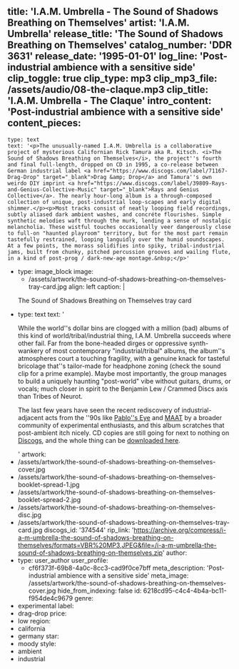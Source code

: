 title: 'I.A.M. Umbrella - The Sound of Shadows Breathing on Themselves'
artist: 'I.A.M. Umbrella'
release_title: 'The Sound of Shadows Breathing on Themselves'
catalog_number: 'DDR 3631'
release_date: '1995-01-01'
log_line: 'Post-industrial ambience with a sensitive side'
clip_toggle: true
clip_type: mp3
clip_mp3_file: /assets/audio/08-the-claque.mp3
clip_title: 'I.A.M. Umbrella - The Claque'
intro_content: 'Post-industrial ambience with a sensitive side'
content_pieces:
  -
    type: text
    text: '<p>The unusually-named I.A.M. Umbrella is a collaborative project of mysterious Californian Rick Tamura aka R. Kitsch. <i>The Sound of Shadows Breathing on Themselves</i>, the project''s fourth and final full-length, dropped on CD in 1995, a co-release between German industrial label <a href="https://www.discogs.com/label/71167-Drag-Drop" target="_blank">Drag &amp; Drop</a> and Tamura''s own weirdo DIY imprint <a href="https://www.discogs.com/label/39809-Rays-and-Genius-Collective-Music" target="_blank">Rays and Genius Collective</a>. The nearly hour-long album is a through-composed collection of unique, post-industrial loop-scapes and early digital shimmer.</p><p>Most tracks consist of neatly looping field recordings, subtly aliased dark ambient washes, and concréte flourishes. Simple synthetic melodies waft through the murk, lending a sense of nostalgic melancholia. These wistful touches occasionally veer dangerously close to full-on "haunted playroom" territory, but for the most part remain tastefully restrained, looping languidly over the humid soundscapes. At a few points, the morass solidifies into spiky, tribal-industrial jams, built from chunky, pitched percussion grooves and wailing flute, in a kind of post-prog / dark-new-age montage.&nbsp;</p>'
  -
    type: image_block
    image:
      - /assets/artwork/the-sound-of-shadows-breathing-on-themselves-tray-card.jpg
    align: left
    caption: |
      <p>The Sound of Shadows Breathing on Themselves tray card
      </p>
  -
    type: text
    text: '<p>While the world''s dollar bins are clogged with a million (bad) albums of this kind of world/tribal/industrial thing, I.A.M. Umbrella succeeds where other fail. Far from the bone-headed dirges or oppressive synth-wankery of most contemporary "industrial/tribal" albums, the album''s atmospheres court a touching fragility, with a genuine knack for tasteful bricolage that''s tailor-made for headphone zoning (check the sound clip for a prime example). Maybe most importantly, the group manages to build a uniquely haunting "post-world" vibe without guitars, drums, or vocals; much closer in spirit to the Benjamin Lew / Crammed Discs axis than Tribes of Neurot.&nbsp;</p><p>The last few years have seen the recent rediscovery of industrial-adjacent acts from the ''90s like <a href="https://www.discogs.com/artist/15428-Pablos-Eye" target="_blank">Pablo''s Eye</a> and <a href="https://www.discogs.com/artist/79244-MAAT" target="_blank">MAAT</a> by a broader community of experimental enthusiasts, and this album scratches that post-ambient itch nicely. CD copies are still going for next to nothing on <a href="https://www.discogs.com/sell/release/374544" target="_blank">Discogs</a>, and the whole thing can be <a href="https://archive.org/compress/i-a-m-umbrella-the-sound-of-shadows-breathing-on-themselves/formats=VBR%20MP3,JPEG&amp;file=/i-a-m-umbrella-the-sound-of-shadows-breathing-on-themselves.zip" target="_blank">downloaded here</a>.&nbsp;</p>'
artwork:
  - /assets/artwork/the-sound-of-shadows-breathing-on-themselves-cover.jpg
  - /assets/artwork/the-sound-of-shadows-breathing-on-themselves-booklet-spread-1.jpg
  - /assets/artwork/the-sound-of-shadows-breathing-on-themselves-booklet-spread-2.jpg
  - /assets/artwork/the-sound-of-shadows-breathing-on-themselves-disc.jpg
  - /assets/artwork/the-sound-of-shadows-breathing-on-themselves-tray-card.jpg
discogs_id: '374544'
rip_link: 'https://archive.org/compress/i-a-m-umbrella-the-sound-of-shadows-breathing-on-themselves/formats=VBR%20MP3,JPEG&file=/i-a-m-umbrella-the-sound-of-shadows-breathing-on-themselves.zip'
author:
  -
    type: user_author
    user_profile:
      - cf6f373f-69b8-4a0c-8cc3-cad9f0ce7bff
meta_description: 'Post-industrial ambience with a sensitive side'
meta_image: /assets/artwork/the-sound-of-shadows-breathing-on-themselves-cover.jpg
hide_from_indexing: false
id: 6218cd95-c4c4-4b4a-bc11-f954de4c9679
genre:
  - experimental
label:
  - drag-drop
price:
  - low
region:
  - california
  - germany
star:
  - moody
style:
  - ambient
  - industrial
